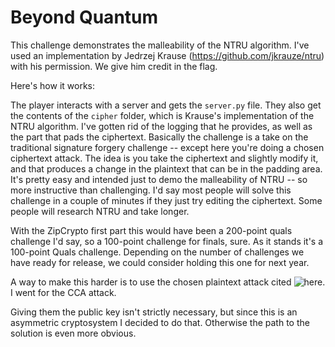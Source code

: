 
# Beyond Quantum

This challenge demonstrates the malleability of the NTRU algorithm. I've used an implementation by Jedrzej Krause (https://github.com/jkrauze/ntru) with his permission. We give him credit in the flag.

Here's how it works:

The player interacts with a server and gets the `server.py` file. They also get the contents of the `cipher` folder, which is Krause's implementation of the NTRU algorithm. I've gotten rid of the logging that he provides, as well as the part that pads the ciphertext. Basically the challenge is a take on the traditional signature forgery challenge -- except here you're doing a chosen ciphertext attack. The idea is you take the ciphertext and slightly modify it, and that produces a change in the plaintext that can be in the padding area. It's pretty easy and intended just to demo the malleability of NTRU -- so more instructive than challenging. I'd say most people will solve this challenge in a couple of minutes if they just try editing the ciphertext. Some people will research NTRU and take longer.

With the ZipCrypto first part this would have been a 200-point quals challenge I'd say, so a 100-point challenge for finals, sure. As it stands it's a 100-point Quals challenge. Depending on the number of challenges we have ready for release, we could consider holding this one for next year.

A way to make this harder is to use the chosen plaintext attack cited ![here](https://crypto.stackexchange.com/questions/33769/which-attacks-are-possible-against-raw-textbook-ntru-encryption). I went for the CCA attack.

Giving them the public key isn't strictly necessary, but since this is an asymmetric cryptosystem I decided to do that. Otherwise the path to the solution is even more obvious.
